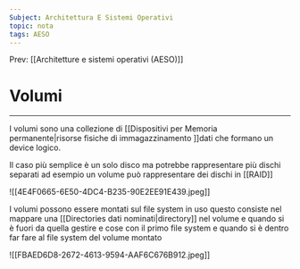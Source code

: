 ```yaml
---
Subject: Architettura E Sistemi Operativi
topic: nota
tags: AESO
---
```


Prev: [[Architetture e sistemi operativi (AESO)]]

# Volumi
---
I volumi sono una collezione di [[Dispositivi per Memoria permanente|risorse fisiche di immagazzinamento ]]dati che formano un device logico.

Il caso più semplice è un solo disco ma potrebbe rappresentare più dischi separati ad esempio un volume può rappresentare dei dischi in [[RAID]]

![[4E4F0665-6E50-4DC4-B235-90E2EE91E439.jpeg]]

I volumi possono essere montati sul file system in uso questo consiste nel mappare una [[Directories dati nominati|directory]] nel volume e quando si è fuori da quella gestire e cose con il primo file system e quando si è dentro far fare al file system del volume montato

![[FBAED6D8-2672-4613-9594-AAF6C676B912.jpeg]]
